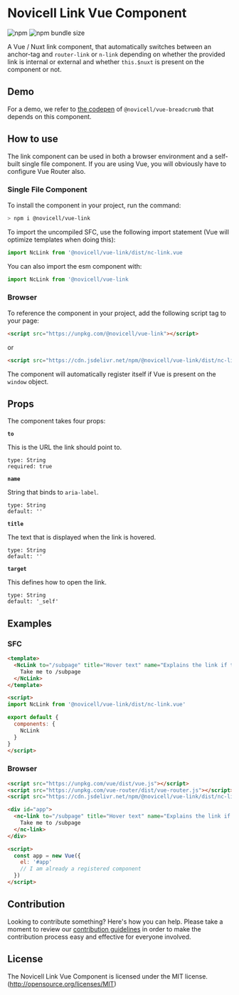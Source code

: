 # Novicell Link Vue Component

![npm](https://img.shields.io/npm/v/@novicell/vue-link) ![npm bundle size](https://img.shields.io/bundlephobia/min/@novicell/vue-link)

A Vue / Nuxt link component, that automatically switches between an anchor-tag and `router-link` or `n-link` depending on whether the provided link is internal or external and whether `this.$nuxt` is present on the component or not.

## Demo
For a demo, we refer to [the codepen](https://codepen.io/Novicell/pen/ExNPRoN "codepen.io") of `@novicell/vue-breadcrumb` that depends on this component.

## How to use
The link component can be used in both a browser environment and a self-built single file component. If you are using Vue, you will obviously have to configure Vue Router also.

### Single File Component
To install the component in your project, run the command:
```bash
> npm i @novicell/vue-link
```
To import the uncompiled SFC, use the following import statement (Vue will optimize templates when doing this):
```js
import NcLink from '@novicell/vue-link/dist/nc-link.vue
```

You can also import the esm component with:
```js
import NcLink from '@novicell/vue-link
```

### Browser
To reference the component in your project, add the following script tag to your page:
```html
<script src="https://unpkg.com/@novicell/vue-link"></script>
```
or
```html
<script src="https://cdn.jsdelivr.net/npm/@novicell/vue-link/dist/nc-link.min.js"></script>
```

The component will automatically register itself if Vue is present on the `window` object.

## Props
The component takes four props:

**`to`**

This is the URL the link should point to.
```
type: String
required: true
```

**`name`**

String that binds to `aria-label`.
```
type: String
default: ''
```

**`title`**

The text that is displayed when the link is hovered.
```
type: String
default: ''
```

**`target`**

This defines how to open the link.
```
type: String
default: '_self'
```

## Examples
### SFC
```html
<template>
  <NcLink to="/subpage" title="Hover text" name="Explains the link if there is no text inside me" target="_blank">
    Take me to /subpage
  </NcLink>
</template>

<script>
import NcLink from '@novicell/vue-link/dist/nc-link.vue'

export default {
  components: {
    NcLink
  }
}
</script>
```

### Browser
```html
<script src="https://unpkg.com/vue/dist/vue.js"></script>
<script src="https://unpkg.com/vue-router/dist/vue-router.js"></script>
<script src="https://cdn.jsdelivr.net/npm/@novicell/vue-link/dist/nc-link.min.js"></script>

<div id="app">
  <nc-link to="/subpage" title="Hover text" name="Explains the link if there is no text inside me" target="_blank">
    Take me to /subpage
  </nc-link>
</div>

<script>
  const app = new Vue({
    el: '#app'
    // I am already a registered component
  })
</script>
```

## Contribution
Looking to contribute something? Here's how you can help. Please take a moment to review our [contribution guidelines](https://github.com/Novicell/novicell-frontend/wiki/Contribution-guidelines) in order to make the contribution process easy and effective for everyone involved.

## License
The Novicell Link Vue Component is licensed under the MIT license. (http://opensource.org/licenses/MIT)




